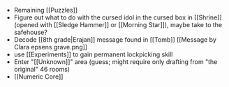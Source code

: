 - Remaining [[Puzzles]]
- Figure out what to do with the cursed idol in the cursed box in [[Shrine]] (opened with [[Sledge Hammer]] or [[Morning Star]]), maybe take to the safehouse?
- Decode [[8th grade|Erajan]] message found in [[Tomb]] [[Message by Clara epsens grave.png]]
- use [[Experiments]] to gain permanent lockpicking skill
- Enter "[[Unknown]]" area (guess; might require only drafting from "the original" 46 rooms)
- [[Numeric Core]]